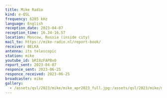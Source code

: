 ```yaml
---
title: Mike Radio
kind: e-QSL
frequency: 6285 kHz
language: English
reception_date: 2023-04-07
reception_time: 16.34-16.57
location: Moscow, Russia (inside city)
mail_to: https://mike-radio.nl/report-book/
receiver: BELKA
antenna: its telescopic
station: mike
youtube_id: bRI8zFAPBx0
report_sent: 2023-04-07
responce_sent: 2023-06-25
responce_received: 2023-06-25
broadcaster: mike
gallery:
  - /assets/qsl/2023/mike/mike_apr2023_full.jpg:/assets/qsl/2023/mike/mike_apr2023_small.jpg
---
```

